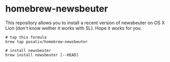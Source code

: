 # homebrew-newsbeuter

This repository allows you to install a recent version of newsbeuter on
OS X Lion (don't know wether it works with SL). Hope it works for you.

    # tap this formula
    brew tap posativ/homebrew-newsbeuter

    # install newsbeuter
    brew install newsbeuter [--HEAD]

